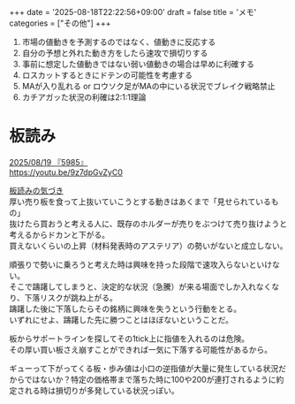 +++
date = '2025-08-18T22:22:56+09:00'
draft = false
title = 'メモ'
categories = ["その他"]
+++

1. 市場の値動きを予測するのではなく、値動きに反応する
2. 自分の予想と外れた動き方をしたら速攻で損切りする
3. 事前に想定した値動きではない弱い値動きの場合は早めに利確する
4. ロスカットするときにドテンの可能性を考慮する
5. MAが入り乱れる or ロウソク足がMAの中にいる状況でブレイク戦略禁止
6. カチアガッた状況の利確は2:1:1理論

# 板読み
<u>2025/08/19 『5985』</u>  
https://youtu.be/9z7dpGvZyC0

<u>板読みの気づき</u>  
厚い売り板を食って上抜いていこうとする動きはあくまで「見せられているもの」  
抜けたら買おうと考える人に、既存のホルダーが売りをぶつけて売り抜けようと考えるからドカンと下がる。  
買えないくらいの上昇（材料発表時のアステリア）の勢いがないと成立しない。  

順張りで勢いに乗ろうと考えた時は興味を持った段階で速攻入らないといけない。  
そこで躊躇してしまうと、決定的な状況（急騰）が来る場面でしか入れなくなり、下落リスクが跳ね上がる。  
躊躇した後に下落したらその銘柄に興味を失うという行動をとる。  
いずれにせよ、躊躇した先に勝つことはほぼないということだ。  

板からサポートラインを探してその1tick上に指値を入れるのは危険。  
その厚い買い板さえ崩すことができれば一気に下落する可能性があるから。  

ギューって下がってくる板・歩み値は小口の逆指値が大量に発生している状況だからではないか？特定の価格帯まで落ちた時に100や200が連打されるように約定される時は損切りが多発している状況っぽい。  